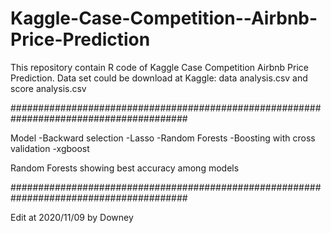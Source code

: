 # Kaggle-Case-Competition--Airbnb-Price-Prediction
This repository contain R code of Kaggle Case Competition Airbnb Price Prediction.
Data set could be download at Kaggle: data analysis.csv and score analysis.csv

########################################################################################

Model
-Backward selection
-Lasso
-Random Forests
-Boosting with cross validation
-xgboost

Random Forests showing best accuracy among models

########################################################################################

Edit at 2020/11/09 by Downey

